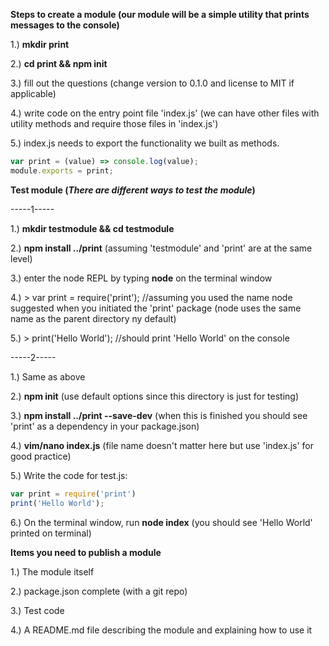 **Steps to create a module (our module will be a simple utility that prints messages to the console)**

1.) **mkdir print**

2.) **cd print && npm init**

3.) fill out the questions (change version to 0.1.0 and license to MIT if applicable)

4.) write code on the entry point file 'index.js' (we can have other files with utility methods and require those files in 'index.js')

5.) index.js needs to export the functionality we built as methods.
```javascript
var print = (value) => console.log(value);
module.exports = print;
```


**Test module (_There are different ways to test the module_)**


-----1-----

1.) **mkdir testmodule && cd testmodule**

2.) **npm install ../print** (assuming 'testmodule' and 'print' are at the same level)

3.) enter the node REPL by typing **node** on the terminal window

4.) > var print = require('print'); //assuming you used the name node suggested when you initiated the 'print' package (node uses the same name as the parent directory ny default)

5.) > print('Hello World'); //should print 'Hello World' on the console

-----2-----

1.) Same as above

2.) **npm init** (use default options since this directory is just for testing)

3.) **npm install ../print --save-dev** (when this is finished you should see 'print' as a dependency in your package.json)

4.) **vim/nano index.js** (file name doesn't matter here but use 'index.js' for good practice)

5.) Write the code for test.js:
```javascript
var print = require('print')
print('Hello World');
```

6.) On the terminal window, run **node index** (you should see 'Hello World' printed on terminal)


**Items you need to publish a module**


1.) The module itself

2.) package.json complete (with a git repo)

3.) Test code

4.) A README.md file describing the module and explaining how to use it



